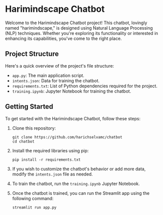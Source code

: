 # Harimindscape Chatbot

Welcome to the Harimindscape Chatbot project! This chatbot, lovingly named "harimindscape," is designed using Natural Language Processing (NLP) techniques. Whether you're exploring its functionality or interested in enhancing its capabilities, you've come to the right place.

## Project Structure

Here's a quick overview of the project's file structure:


- `app.py`: The main application script.
- `intents.json`: Data for training the chatbot.
- `requirements.txt`: List of Python dependencies required for the project.
- `training.ipynb`: Jupyter Notebook for training the chatbot.

## Getting Started

To get started with the Harimindscape Chatbot, follow these steps:

1. Clone this repository:

    ```shell
    git clone https://github.com/harichselvamc/chatbot
    cd chatbot
    ```

2. Install the required libraries using pip:

    ```shell
    pip install -r requirements.txt
    ```

3. If you wish to customize the chatbot's behavior or add more data, modify the `intents.json` file as needed.

4. To train the chatbot, run the `training.ipynb` Jupyter Notebook.

5. Once the chatbot is trained, you can run the Streamlit app using the following command:

    ```shell
    streamlit run app.py
    ```


